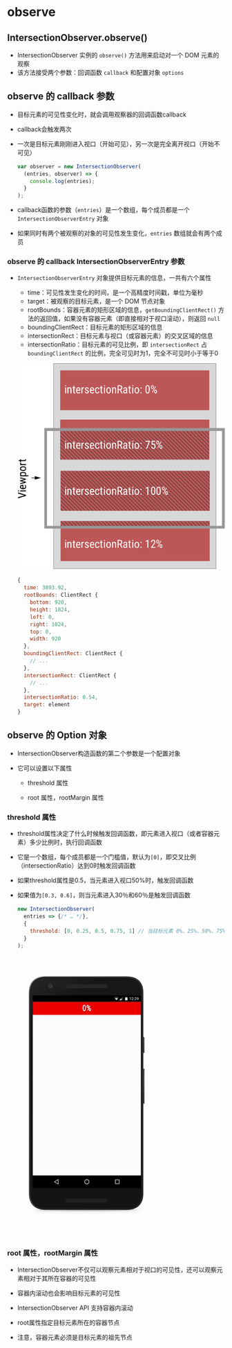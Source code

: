 # observe

## IntersectionObserver.observe()

+ IntersectionObserver 实例的 `observe()` 方法用来启动对一个 DOM 元素的观察
+ 该方法接受两个参数：回调函数 `callback` 和配置对象 `options`

## observe 的 callback 参数

+ 目标元素的可见性变化时，就会调用观察器的回调函数callback

+ callback会触发两次
+ 一次是目标元素刚刚进入视口（开始可见），另一次是完全离开视口（开始不可见）

  ```js
  var observer = new IntersectionObserver(
    (entries, observer) => {
      console.log(entries);
    }
  );
  ```

+ callback函数的参数（`entries`）是一个数组，每个成员都是一个 `IntersectionObserverEntry` 对象

+ 如果同时有两个被观察的对象的可见性发生变化，`entries` 数组就会有两个成员

### observe 的 callback IntersectionObserverEntry 参数

+ `IntersectionObserverEntry` 对象提供目标元素的信息，一共有六个属性

  + time：可见性发生变化的时间，是一个高精度时间戳，单位为毫秒
  + target：被观察的目标元素，是一个 DOM 节点对象
  + rootBounds：容器元素的矩形区域的信息，`getBoundingClientRect()` 方法的返回值，如果没有容器元素（即直接相对于视口滚动），则返回 `null`
  + boundingClientRect：目标元素的矩形区域的信息
  + intersectionRect：目标元素与视口（或容器元素）的交叉区域的信息
  + intersectionRatio：目标元素的可见比例，即 `intersectionRect` 占 `boundingClientRect` 的比例，完全可见时为1，完全不可见时小于等于0

  ![intersectionRatio](intersectionRatio.png)

  ```js
  {
    time: 3893.92,
    rootBounds: ClientRect {
      bottom: 920,
      height: 1024,
      left: 0,
      right: 1024,
      top: 0,
      width: 920
    },
    boundingClientRect: ClientRect {
      // ...
    },
    intersectionRect: ClientRect {
      // ...
    },
    intersectionRatio: 0.54,
    target: element
  }
  ```

## observe 的 Option 对象

+ IntersectionObserver构造函数的第二个参数是一个配置对象

+ 它可以设置以下属性

  + threshold 属性

  + root 属性，rootMargin 属性

### threshold 属性

+ threshold属性决定了什么时候触发回调函数，即元素进入视口（或者容器元素）多少比例时，执行回调函数
+ 它是一个数组，每个成员都是一个门槛值，默认为`[0]`，即交叉比例（intersectionRatio）达到0时触发回调函数

+ 如果threshold属性是0.5，当元素进入视口50%时，触发回调函数
+ 如果值为`[0.3, 0.6]`，则当元素进入30％和60％是触发回调函数

  ```js
  new IntersectionObserver(
    entries => {/* … */},
    {
      threshold: [0, 0.25, 0.5, 0.75, 1] // 当目标元素 0%、25%、50%、75%、100% 可见时，会触发回调函数
    }
  );
  ```

  ![threshold](threshold.gif)

### root 属性，rootMargin 属性

+ IntersectionObserver不仅可以观察元素相对于视口的可见性，还可以观察元素相对于其所在容器的可见性
+ 容器内滚动也会影响目标元素的可见性

+ IntersectionObserver API 支持容器内滚动
+ root属性指定目标元素所在的容器节点
+ 注意，容器元素必须是目标元素的祖先节点







